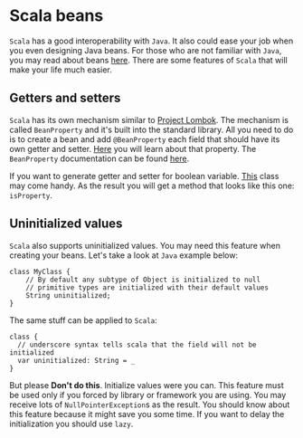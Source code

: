Scala beans
===========

`Scala` has a good interoperability with `Java`. It also could ease your job
when you even designing Java beans. For those who are not familiar with `Java`,
you may read about beans [here][java-beans]. There are some features of `Scala`
that will make your life much easier.


## Getters and setters
`Scala` has its own mechanism similar to [Project Lombok][project-lombok]. The
mechanism is called `BeanProperty` and it's built into the standard library.
All you need to do is to create a bean and add `@BeanProperty` each field that
should have its own getter and setter.
[Here][bean-property-alvin] you will learn about that property. The
`BeanProperty` documentation can be found [here][bean-property-doc].

If you want to generate getter and setter for boolean variable.
[This][bool-prop] class may come handy. As the result you will get a method that
looks like this one: `isProperty`.


## Uninitialized values
`Scala` also supports uninitialized values. You may need this feature when
creating your beans. Let's take a look at `Java` example below:

    class MyClass {
        // By default any subtype of Object is initialized to null
        // primitive types are initialized with their default values
        String uninitialized;
    }

The same stuff can be applied to `Scala`:


    class {
      // underscore syntax tells scala that the field will not be initialized
      var uninitialized: String = _
    }

But please **Don't do this**. Initialize values were you can. This feature must
be used only if you forced by library or framework you are using. You may
receive lots of `NullPointerException`s as the result. You should know about
this feature because it might save you some time. If you want to delay the
initialization you should use `lazy`.

[java-beans]: https://en.wikipedia.org/wiki/JavaBeans
[project-lombok]: https://projectlombok.org/
[bean-property-doc]: https://www.scala-lang.org/api/2.12.0/scala/beans/BeanProperty.html
[bean-property-alvin]: http://alvinalexander.com/scala/how-to-create-scala-javabeans-beanproperty-java-libraries
[bean-property-illustrated]: https://daily-scala.blogspot.ru/2009/09/beanproperties.html
[bool-prop]: http://www.scala-lang.org/api/2.12.0/scala/beans/BooleanBeanProperty.html

